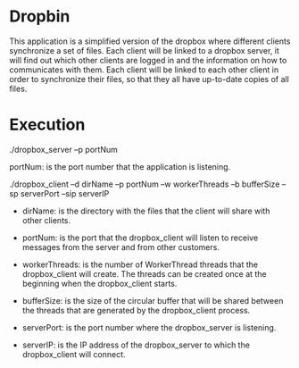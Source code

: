 # Dropbin

This application is a simplified version of the dropbox where different clients synchronize a set of files.
Each client will be linked to a dropbox server, it will find out which other clients are logged in and the 
information on how to communicates with them. Each client will be linked to each other client in order to
synchronize their files, so that they all have up-to-date copies of all files.

# Execution

./dropbox_server –p portNum

portNum: is the port number that the application is listening.


./dropbox_client –d dirName –p portNum –w workerThreads –b bufferSize –sp
serverPort –sip serverIP

- dirName: is the directory with the files that the client will share with other clients.

- portNum: is the port that the dropbox_client will listen to receive messages from the server and from
other customers.

- workerThreads: is the number of WorkerThread threads that the dropbox_client will create.
The threads can be created once at the beginning when the dropbox_client starts.

- bufferSize: is the size of the circular buffer that will be shared between the threads 
that are generated by the dropbox_client process.

- serverPort: is the port number where the dropbox_server is listening.

- serverIP: is the IP address of the dropbox_server to which the dropbox_client will connect.
